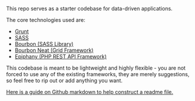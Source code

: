 This repo serves as a starter codebase for data-driven applications.

The core technologies used are:
* [Grunt](http://gruntjs.com/)
* [SASS](http://sass-lang.com/)
* [Bourbon (SASS Library)](http://bourbon.io/)
* [Bourbon Neat (Grid Framework)](http://neat.bourbon.io/)
* [Epiphany (PHP REST API Framework)](https://github.com/jmathai/epiphany)

This codebase is meant to be lightweight and highly flexible - you are not forced to use any of the existing frameworks, they are merely suggestions, so feel free to rip out or add anything you want.

[Here is a guide on Github markdown to help construct a readme file.](https://github.com/adam-p/markdown-here/wiki/Markdown-Cheatsheet)
